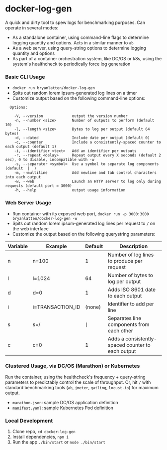 # docker-log-gen
A quick and dirty tool to spew logs for benchmarking purposes. Can operate in several modes:
- As a standalone container, using command-line flags to determine logging quantity and options. Acts in a similar manner to `ab`
- As a web server, using query-string options to determine logging quantity and options
- As part of a container orchestration system, like DC/OS or k8s, using the system's healthcheck to periodically force log generation

### Basic CLI Usage
- `docker run bryanlatten/docker-log-gen`
- Spits out random lorem ipsum-generated log lines on a timer
- Customize output based on the following command-line options:

```
  Options:

    -V, --version             output the version number
    -n, --number <size>       Number of outputs to perform (default 10)
    -l, --length <size>       Bytes to log per output (default 64 bytes)
    -d, --dated               Include date per output (default 0)
    -c, --counter             Include a consistently-spaced counter to each output (default 1)
    -i, --identifier <text>   Add an identifier per outputs
    -r, --repeat <delay>      Repeat output every X seconds (default 2 sec), 0 to disable, incompatible with -w
    -s, --separator <symbol>  Use a symbol to separate log components (default  |  )
    -m, --multiline           Add newline and tab control characters into each output
    -w, --web                 Launch an HTTP server to log only during requests (default port = 3000)
    -h, --help                output usage information
```

### Web Server Usage
- Run container with its exposed web port, `docker run -p 3000:3000 bryanlatten/docker-log-gen -w`
- Spits out random lorem ipsum-generated log lines per request to `/` on the web interface
- Customize the output based on the following querystring parameters:

Variable | Example | Default | Description
--- | --- | --- | ---
n | n=100 | 1 | Number of log lines to produce per request
l | l=1024 | 64 | Number of bytes to log per output
d | d=0 | 1 | Adds ISO 8601 date to each output
i | i=TRANSACTION_ID | (none) | Identifier to add per line
s | s=\/ | ` \| ` | Separates line components from each other
c | c=0 | 1 | Adds a consistently-spaced counter to each output


### Clustered Usage, via DC/OS (Marathon) or Kubernetes

Run the container, using the healthcheck's frequency + query-string parameters to predictably control the scale of throughput. Or, hit `/` with standard benchmarking tools (`ab`, `jmeter`, `gatling`, `locust.io`) for maximum output.

- `marathon.json`: sample DC/OS application definition
- `manifest.yaml`: sample Kubernetes Pod definition

### Local Development

1. Clone repo, `cd docker-log-gen`
1. Install dependencies, `npm i`
1. Run the app `./bin/start` or `node ./bin/start`
